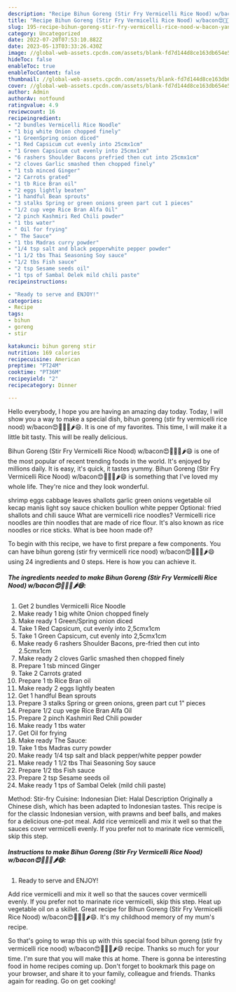 ```yaml
---
description: "Recipe Bihun Goreng (Stir Fry Vermicelli Rice Nood) w/bacon😍🍗🎏🍝🌶😄 yang Delicious"
title: "Recipe Bihun Goreng (Stir Fry Vermicelli Rice Nood) w/bacon😍🍗🎏🍝🌶😄 yang Delicious"
slug: 195-recipe-bihun-goreng-stir-fry-vermicelli-rice-nood-w-bacon-yang-delicious
category: Uncategorized
date: 2022-07-20T07:53:10.882Z
date: 2023-05-13T03:33:26.430Z
image: //global-web-assets.cpcdn.com/assets/blank-fd7d144d8ce163db654e5a02c40b08a2775adb7897d16e4062681dc7e1b2800f.png
hideToc: false
enableToc: true
enableTocContent: false
thumbnail: //global-web-assets.cpcdn.com/assets/blank-fd7d144d8ce163db654e5a02c40b08a2775adb7897d16e4062681dc7e1b2800f.png
cover: //global-web-assets.cpcdn.com/assets/blank-fd7d144d8ce163db654e5a02c40b08a2775adb7897d16e4062681dc7e1b2800f.png
author: Admin
authorAv: notfound
ratingvalue: 4.9
reviewcount: 16
recipeingredient:
- "2 bundles Vermicelli Rice Noodle"
- "1 big white Onion chopped finely"
- "1 GreenSpring onion diced"
- "1 Red Capsicum cut evenly into 25cmx1cm"
- "1 Green Capsicum cut evenly into 25cmx1cm"
- "6 rashers Shoulder Bacons prefried then cut into 25cmx1cm"
- "2 cloves Garlic smashed then chopped finely"
- "1 tsb minced Ginger"
- "2 Carrots grated"
- "1 tb Rice Bran oil"
- "2 eggs lightly beaten"
- "1 handful Bean sprouts"
- "3 stalks Spring or green onions green part cut 1 pieces"
- "1/2 cup vege Rice Bran Alfa Oil"
- "2 pinch Kashmiri Red Chili powder"
- "1 tbs water"
- " Oil for frying"
- " The Sauce"
- "1 tbs Madras curry powder"
- "1/4 tsp salt and black pepperwhite pepper powder"
- "1 1/2 tbs Thai Seasoning Soy sauce"
- "1/2 tbs Fish sauce"
- "2 tsp Sesame seeds oil"
- "1 tps of Sambal Oelek mild chili paste"
recipeinstructions:

- "Ready to serve and ENJOY!"
categories:
- Recipe
tags:
- bihun
- goreng
- stir

katakunci: bihun goreng stir 
nutrition: 169 calories
recipecuisine: American
preptime: "PT24M"
cooktime: "PT36M"
recipeyield: "2"
recipecategory: Dinner

---
```



Hello everybody, I hope you are having an amazing day today. Today, I will show you a way to make a special dish, bihun goreng (stir fry vermicelli rice nood) w/bacon😍🍗🎏🍝🌶😄. It is one of my favorites. This time, I will make it a little bit tasty. This will be really delicious.

Bihun Goreng (Stir Fry Vermicelli Rice Nood) w/bacon😍🍗🎏🍝🌶😄 is one of the most popular of recent trending foods in the world. It's enjoyed by millions daily. It is easy, it's quick, it tastes yummy. Bihun Goreng (Stir Fry Vermicelli Rice Nood) w/bacon😍🍗🎏🍝🌶😄 is something that I've loved my whole life. They're nice and they look wonderful.

shrimp eggs cabbage leaves shallots garlic green onions vegetable oil kecap manis light soy sauce chicken boullion white pepper Optional: fried shallots and chili sauce What are vermicelli rice noodles? Vermicelli rice noodles are thin noodles that are made of rice flour. It&#39;s also known as rice noodles or rice sticks. What is bee hoon made of?


To begin with this recipe, we have to first prepare a few components. You can have bihun goreng (stir fry vermicelli rice nood) w/bacon😍🍗🎏🍝🌶😄 using 24 ingredients and 0 steps. Here is how you can achieve it.

<!--inarticleads1-->

##### The ingredients needed to make Bihun Goreng (Stir Fry Vermicelli Rice Nood) w/bacon😍🍗🎏🍝🌶😄:

1. Get 2 bundles Vermicelli Rice Noodle
1. Make ready 1 big white Onion chopped finely
1. Make ready 1 Green/Spring onion diced
1. Take 1 Red Capsicum, cut evenly into 2,5cmx1cm
1. Take 1 Green Capsicum, cut evenly into 2,5cmx1cm
1. Make ready 6 rashers Shoulder Bacons, pre-fried then cut into 2.5cmx1cm
1. Make ready 2 cloves Garlic smashed then chopped finely
1. Prepare 1 tsb minced Ginger
1. Take 2 Carrots grated
1. Prepare 1 tb Rice Bran oil
1. Make ready 2 eggs lightly beaten
1. Get 1 handful Bean sprouts
1. Prepare 3 stalks Spring or green onions, green part cut 1&#34; pieces
1. Prepare 1/2 cup vege Rice Bran Alfa Oil
1. Prepare 2 pinch Kashmiri Red Chili powder
1. Make ready 1 tbs water
1. Get  Oil for frying
1. Make ready  The Sauce:
1. Take 1 tbs Madras curry powder
1. Make ready 1/4 tsp salt and black pepper/white pepper powder
1. Make ready 1 1/2 tbs Thai Seasoning Soy sauce
1. Prepare 1/2 tbs Fish sauce
1. Prepare 2 tsp Sesame seeds oil
1. Make ready 1 tps of Sambal Oelek (mild chili paste)


Method: Stir-fry Cuisine: Indonesian Diet: Halal Description Originally a Chinese dish, which has been adapted to Indonesian tastes. This recipe is for the classic Indonesian version, with prawns and beef balls, and makes for a delicious one-pot meal. Add rice vermicelli and mix it well so that the sauces cover vermicelli evenly. If you prefer not to marinate rice vermicelli, skip this step. 

<!--inarticleads2-->

##### Instructions to make Bihun Goreng (Stir Fry Vermicelli Rice Nood) w/bacon😍🍗🎏🍝🌶😄:


1. Ready to serve and ENJOY!

Add rice vermicelli and mix it well so that the sauces cover vermicelli evenly. If you prefer not to marinate rice vermicelli, skip this step. Heat up vegetable oil on a skillet. Great recipe for Bihun Goreng (Stir Fry Vermicelli Rice Nood) w/bacon😍🍗🎏🍝🌶😄. It&#39;s my childhood memory of my mum&#39;s recipe. 

So that's going to wrap this up with this special food bihun goreng (stir fry vermicelli rice nood) w/bacon😍🍗🎏🍝🌶😄 recipe. Thanks so much for your time. I'm sure that you will make this at home. There is gonna be interesting food in home recipes coming up. Don't forget to bookmark this page on your browser, and share it to your family, colleague and friends. Thanks again for reading. Go on get cooking!

